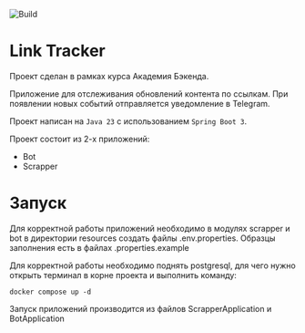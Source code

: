 ![Build](https://github.com/central-university-dev/backend-academy-2025-spring-template/actions/workflows/build.yaml/badge.svg)

# Link Tracker

Проект сделан в рамках курса Академия Бэкенда.

Приложение для отслеживания обновлений контента по ссылкам.
При появлении новых событий отправляется уведомление в Telegram.

Проект написан на `Java 23` с использованием `Spring Boot 3`.

Проект состоит из 2-х приложений:
* Bot
* Scrapper

# Запуск

Для корректной работы приложений необходимо в модулях scrapper и bot в директории resources
создать файлы .env.properties. Образцы заполнения есть в файлах .properties.example

Для корректной работы необходимо поднять postgresql, для чего нужно открыть терминал в корне проекта и выполнить команду:

```shell
docker compose up -d
```

Запуск приложений производится из файлов ScrapperApplication и BotApplication

